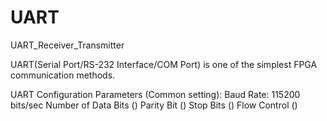 # UART
 UART_Receiver_Transmitter


UART(Serial Port/RS-232 Interface/COM Port) is one of the simplest FPGA communication methods.

UART Configuration Parameters (Common setting):
	Baud Rate: 115200 bits/sec
	Number of Data Bits ()
	Parity Bit ()
	Stop Bits ()
	Flow Control ()

